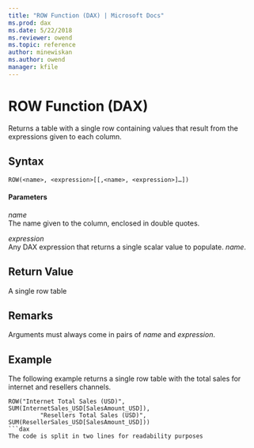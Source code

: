```yaml
---
title: "ROW Function (DAX) | Microsoft Docs"
ms.prod: dax
ms.date: 5/22/2018
ms.reviewer: owend
ms.topic: reference
author: minewiskan
ms.author: owend
manager: kfile
---
```

# ROW Function (DAX)
Returns a table with a single row containing values that result from the expressions given to each column.  
  
## Syntax  
  
```dax
ROW(<name>, <expression>[[,<name>, <expression>]…])  
```
  
#### Parameters  
*name*  
The name given to the column, enclosed in double quotes.  
  
*expression*  
Any DAX expression that returns a single scalar value to populate. *name*.  
  
## Return Value  
A single row table  
  
## Remarks  
Arguments must always come in pairs of *name* and *expression*.  
  
## Example  
The following example returns a single row table with the total sales for internet and resellers channels.  
  
```dax
ROW("Internet Total Sales (USD)", SUM(InternetSales_USD[SalesAmount_USD]),  
         "Resellers Total Sales (USD)", SUM(ResellerSales_USD[SalesAmount_USD]))  
```dax
The code is split in two lines for readability purposes  
  

